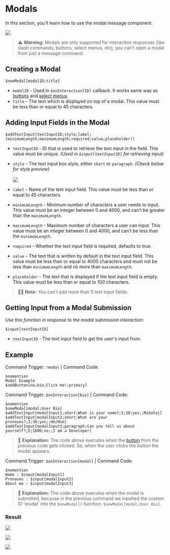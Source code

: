 # Modals

In this section, you'll learn how to use the modal message component.

![](https://imgur.com/XUbUhdG.png)

> ⚠️ **Warning:** Modals are only supported for interaction responses  (like slash commands, buttons, select menus, etc), you can't open a modal from just a message command.

## Creating a Modal

`$newModal[modalID;title]`

- `modalID` - Used in `$onInteraction[ID]` callback. It works same way as [buttons](./buttons.md) and [select menus](./selectmenu.md).
- `title` - The text which is displayed on top of a modal. This value must be less than or equal to 45 characters.

## Adding Input Fields in the Modal

`$addTextInput[textInputID;style;label;(minimumLength;maximumLength;required;value;placeholder)]`

- `textInputID` - ID that is used to retrieve the text input in the field. This value must be unique. _(Used in `$input[textInputID]` for retrieving input)_
- `style` - The text input box style, either `short` or `paragraph`. _(Check below for style preview)_\
  \
  ![](https://user-images.githubusercontent.com/95774950/168493815-9ab58410-f5ca-48af-baed-0f68aade3bc4.png)

- `label` - Name of the text input field. This value must be less than or equal to 45 characters.
- `minimumLength` - Minimum number of characters a user needs to input. This value must be an integer between 0 and 4000, and can't be greater than the `maximumLength`.
- `maximumLength` - Maximum number of characters a user can input. This value must be an integer between 0 and 4000, and can't be less than the `minimumLength`.  
- `required` - Whether the text input field is required, defaults to true.
- `value` - The text that is written by default in the text input field. This value must be less than or equal to 4000 characters and must not be less than `minimumLength` and no more than `maximumLength`.
- `placeholder` - The text that is displayed if the text input field is empty. This value must be less than or equal to 100 characters.

> 🧙‍♂️ **Note:** You can't add more than 5 text input fields.

## Getting Input from a Modal Submission

_Use this function in response to the modal submission interaction:_

`$input[textInputID]`

- `textInputID` - The text input field to get the user's input from.

## Example

Command Trigger: `!modal` | Command Code:

```
$nomention
Modal Example
$addButton[no;bio;Click me!;primary]
```

Command Trigger: `$onInteraction[bio]` | Command Code:

```
$nomention
$newModal[modal;User Bio]
$addTextInput[modalInput1;short;What is your name?;3;30;yes;;Mikołaj]
$addTextInput[modalInput2;short;What are your pronouns?;2;30;yes;;He/Him]
$addTextInput[modalInput3;paragraph;Can you tell us about yourself?;5;1000;no;;I am a Developer]
```

> 🤔 **Explanation:** The code above executes when the [button](./buttons.md) from the previous code gets clicked. So, when the user clicks the button the modal appears.

Command Trigger: `$onInteraction[modal]` | Command Code:

```
$nomention
Name : $input[modalInput1]
Pronouns : $input[modalInput2]
About me : $input[modalInput3]
```

> 🤔 **Explanation:** The code above executes when the modal is submitted, because in the previous command we inputted the custom ID 'modal' into the `$newModal[]` function: `$newModal[modal;User Bio]`.

### Result

![](https://user-images.githubusercontent.com/69215413/168921581-24738366-8a3d-4de3-8398-34ea562501ce.png)

![](https://imgur.com/0Vd3Ipq.png)

![](https://user-images.githubusercontent.com/69215413/168921575-9c2e3106-4ac0-4388-8b41-46e640e6126a.png)
